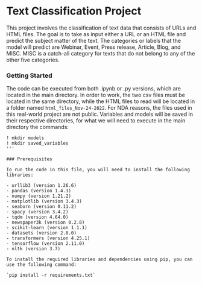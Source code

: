 # Text Classification Project

This project involves the classification of text data that consists of 
URLs and HTML files. The goal is to take as input either a URL or an 
HTML file and predict the subject matter of the text. The categories 
or labels that the model will predict are Webinar, Event, Press 
release, Article, Blog, and MISC. MISC is a catch-all category for 
texts that do not belong to any of the other five categories.

### Getting Started
The code can be executed from both .ipynb or .py versions, which are 
located in the main directory. In order to work, the two csv files must 
be located in the same directory, while the HTML files to read will be
located in a folder named `html_files_Nov-24-2022`.
For NDA reasons, the files used in this real-world project are not public.
Variables and models will be saved in their respective directories, for
what we will need to execute in the main directory the commands:
```
! mkdir models
! mkdir saved_variables
'''

### Prerequisites

To run the code in this file, you will need to install the following 
libraries:

- urllib3 (version 1.26.6)
- pandas (version 1.4.3)
- numpy (version 1.21.2)
- matplotlib (version 3.4.3)
- seaborn (version 0.11.2)
- spacy (version 3.4.2)
- tqdm (version 4.64.0)
- newspaper3k (version 0.2.8)
- scikit-learn (version 1.1.1)
- datasets (version 2.8.0)
- transformers (version 4.25.1)
- tensorflow (version 2.11.0)
- nltk (version 3.7)

To install the required libraries and dependencies using pip, you can 
use the following command:

`pip install -r requirements.txt`

